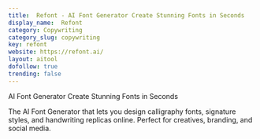 ```yaml
---
title:  Refont - AI Font Generator Create Stunning Fonts in Seconds
display_name:  Refont
category: Copywriting
category_slug: copywriting
key: refont
website: https://refont.ai/
layout: aitool
dofollow: true
trending: false
---
```


AI Font Generator Create Stunning Fonts in Seconds

The AI Font Generator that lets you design calligraphy fonts, signature styles, and handwriting replicas online. Perfect for creatives, branding, and social media.